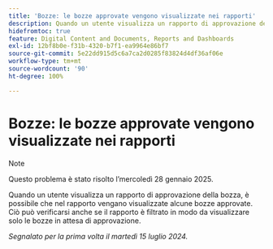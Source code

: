 ```yaml
---
title: 'Bozze: le bozze approvate vengono visualizzate nei rapporti'
description: Quando un utente visualizza un rapporto di approvazione della bozza, è possibile che nel rapporto vengano visualizzate alcune bozze approvate. Ciò può verificarsi anche se il rapporto è filtrato in modo da visualizzare solo le bozze in attesa di approvazione.
hidefromtoc: true
feature: Digital Content and Documents, Reports and Dashboards
exl-id: 12bf8b0e-f31b-4320-b7f1-ea9964e86bf7
source-git-commit: 5e22dd915d5c6a7ca2d0285f83824d4df36af06e
workflow-type: tm+mt
source-wordcount: '90'
ht-degree: 100%

---
```


# Bozze: le bozze approvate vengono visualizzate nei rapporti

>[!NOTE]
>
>Questo problema è stato risolto l’mercoledì 28 gennaio 2025.

Quando un utente visualizza un rapporto di approvazione della bozza, è possibile che nel rapporto vengano visualizzate alcune bozze approvate. Ciò può verificarsi anche se il rapporto è filtrato in modo da visualizzare solo le bozze in attesa di approvazione.

_Segnalato per la prima volta il martedì 15 luglio 2024._
